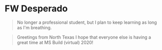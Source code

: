 # FW Desperado

> No longer a professional student, but I plan to keep learning as long as I'm breathing.

> Greetings from North Texas
I hope that everyone else is having a great time at MS Build (virtual) 2020!
